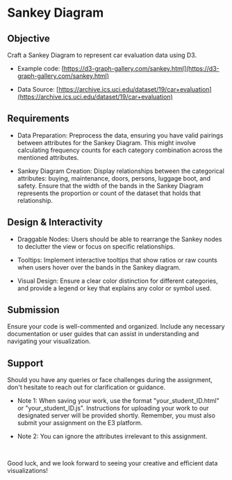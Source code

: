 # Sankey Diagram

## Objective

Craft a Sankey Diagram to represent car evaluation data using D3.

- Example code: [https://d3-graph-gallery.com/sankey.html](https://d3-graph-gallery.com/sankey.html)

- Data Source: [https://archive.ics.uci.edu/dataset/19/car+evaluation](https://archive.ics.uci.edu/dataset/19/car+evaluation)

## Requirements

- Data Preparation: Preprocess the data, ensuring you have valid pairings between attributes for the Sankey Diagram. This might involve calculating frequency counts for each category combination across the mentioned attributes.

- Sankey Diagram Creation: Display relationships between the categorical attributes: buying, maintenance, doors, persons, luggage boot, and safety. Ensure that the width of the bands in the Sankey Diagram represents the proportion or count of the dataset that holds that relationship.

## Design & Interactivity

- Draggable Nodes: Users should be able to rearrange the Sankey nodes to declutter the view or focus on specific relationships.

- Tooltips: Implement interactive tooltips that show ratios or raw counts when users hover over the bands in the Sankey diagram.

- Visual Design: Ensure a clear color distinction for different categories, and provide a legend or key that explains any color or symbol used.

## Submission

Ensure your code is well-commented and organized. Include any necessary documentation or user guides that can assist in understanding and navigating your visualization.

## Support

Should you have any queries or face challenges during the assignment, don't hesitate to reach out for clarification or guidance.

- Note 1: When saving your work, use the format "your_student_ID.html" or "your_student_ID.js". Instructions for uploading your work to our designated server will be provided shortly. Remember, you must also submit your assignment on the E3 platform.

- Note 2: You can ignore the attributes irrelevant to this assignment.

<br>

Good luck, and we look forward to seeing your creative and efficient data visualizations!
